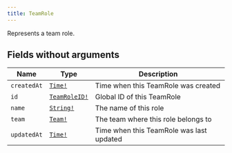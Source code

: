 ```yaml
---
title: TeamRole
---
```


Represents a team role.

## Fields without arguments

| Name | Type | Description |
|------|------|-------------|
| `createdAt` | [`Time!`](../scalar/time.md) | Time when this TeamRole was created |
| `id` | [`TeamRoleID!`](../scalar/teamroleid.md) | Global ID of this TeamRole |
| `name` | [`String!`](../scalar/string.md) | The name of this role |
| `team` | [`Team!`](../object/team.md) | The team where this role belongs to |
| `updatedAt` | [`Time!`](../scalar/time.md) | Time when this TeamRole was last updated |

